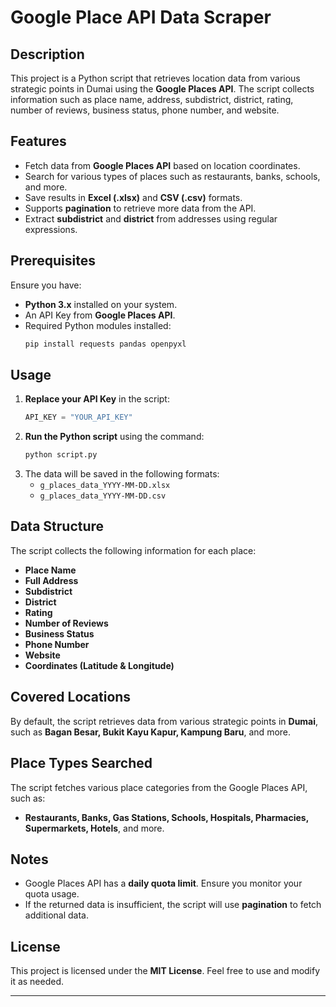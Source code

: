# Google Place API Data Scraper

## Description
This project is a Python script that retrieves location data from various strategic points in Dumai using the **Google Places API**. The script collects information such as place name, address, subdistrict, district, rating, number of reviews, business status, phone number, and website.

## Features
- Fetch data from **Google Places API** based on location coordinates.
- Search for various types of places such as restaurants, banks, schools, and more.
- Save results in **Excel (.xlsx)** and **CSV (.csv)** formats.
- Supports **pagination** to retrieve more data from the API.
- Extract **subdistrict** and **district** from addresses using regular expressions.

## Prerequisites
Ensure you have:
- **Python 3.x** installed on your system.
- An API Key from **Google Places API**.
- Required Python modules installed:
  ```bash
  pip install requests pandas openpyxl
  ```

## Usage
1. **Replace your API Key** in the script:
   ```python
   API_KEY = "YOUR_API_KEY"
   ```
2. **Run the Python script** using the command:
   ```bash
   python script.py
   ```
3. The data will be saved in the following formats:
   - `g_places_data_YYYY-MM-DD.xlsx`
   - `g_places_data_YYYY-MM-DD.csv`

## Data Structure
The script collects the following information for each place:
- **Place Name**
- **Full Address**
- **Subdistrict**
- **District**
- **Rating**
- **Number of Reviews**
- **Business Status**
- **Phone Number**
- **Website**
- **Coordinates (Latitude & Longitude)**

## Covered Locations
By default, the script retrieves data from various strategic points in **Dumai**, such as **Bagan Besar, Bukit Kayu Kapur, Kampung Baru**, and more.

## Place Types Searched
The script fetches various place categories from the Google Places API, such as:
- **Restaurants, Banks, Gas Stations, Schools, Hospitals, Pharmacies, Supermarkets, Hotels**, and more.

## Notes
- Google Places API has a **daily quota limit**. Ensure you monitor your quota usage.
- If the returned data is insufficient, the script will use **pagination** to fetch additional data.

## License
This project is licensed under the **MIT License**. Feel free to use and modify it as needed.

---
